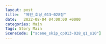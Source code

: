 ```yaml
---
layout: post
title:  "메인_회상_013~028장"
date:   2022-08-04 04:00:00 +0000
categories: Main
Tags: Story Main
SceneCode: ["scene_skip_cp013-028_q1_s10"]
---
```

